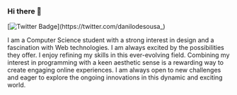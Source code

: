 ### Hi there 👋

[![Twitter Badge](https://img.shields.io/badge/@danilodesousa__-1a8cd8?style=flat-square&logo=twitter&logoColor=ffffff&labelColor=1a8cd8&color=1a8cd8&link=https://twitter.com/danilodesousa_)](https://twitter.com/danilodesousa_)

I am a Computer Science student with a strong interest in design and a fascination with Web technologies. I am always excited by the possibilities they offer. I enjoy refining my skills in this ever-evolving field. Combining my interest in programming with a keen aesthetic sense is a rewarding way to create engaging online experiences. I am always open to new challenges and eager to explore the ongoing innovations in this dynamic and exciting world.
